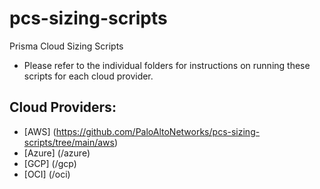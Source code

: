 # pcs-sizing-scripts

Prisma Cloud Sizing Scripts

* Please refer to the individual folders for instructions on running these scripts for each cloud provider.

## Cloud Providers:

* [AWS] (https://github.com/PaloAltoNetworks/pcs-sizing-scripts/tree/main/aws) 
* [Azure] (/azure)
* [GCP] (/gcp)
* [OCI] (/oci)